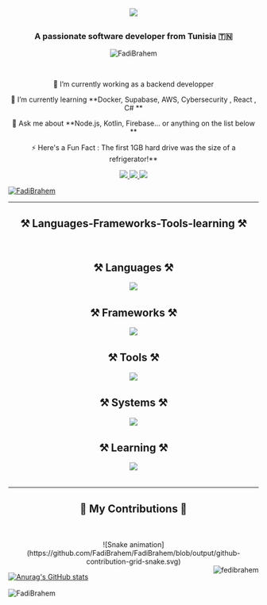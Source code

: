 
<h1 align="center">
    <img src="https://readme-typing-svg.herokuapp.com/?font=Righteous&size=35&center=true&vCenter=true&width=500&height=70&duration=4000&lines=Hi+There!+👋;+I'm+Fedi+Brahem!;" />
</h1>

<h3 align="center">A passionate software developer from Tunisia 🇹🇳</h3>
<p align="center"> <img src="https://komarev.com/ghpvc/?username=FadiBrahem&label=Profile%20views&color=0e75b6&style=for-the-badge&abbreviated=true" alt="FadiBrahem" /> </p>
<br/>

<div align="center">
 
 🔭 I’m currently working as a backend developper
 
 🌱 I’m currently learning **Docker, Supabase, AWS, Cybersecurity , React , C# **

💬 Ask me about **Node.js, Kotlin, Firebase... or anything on the list below **

⚡ Here's a Fun Fact : The first 1GB hard drive was the size of a refrigerator!**

 </div>
 
<div align="center"> 
  <a href="mailto:brahemfadi@hotmail.com">
    <img src="https://img.shields.io/badge/Gmail-333333?style=for-the-badge&logo=gmail&logoColor=red" />
  </a>
  <a href="https://www.linkedin.com/in/fedibrahem/" target="_blank">
    <img src="https://img.shields.io/badge/LinkedIn-0077B5?style=for-the-badge&logo=linkedin&logoColor=white" target="_blank" />
  </a>
  <a href="https://fadibrahem.github.io/" target="_blank">
     <img src="https://img.shields.io/badge/Portfolio-FF5722?style=for-the-badge&logo=todoist&logoColor=white" target="_blank" /> <!-- sqlite, safari, google-chrome are other good icon options -->
  </a>
</div>
<p align="left"> <a href="https://github.com/ryo-ma/github-profile-trophy"><img src="https://github-profile-trophy.vercel.app/?username=FadiBrahem&theme=onedark" alt="FadiBrahem" /></a> </p>
 <hr/>
 
<h2 align="center">⚒️ Languages-Frameworks-Tools-learning ⚒️</h2>
<br/>
<div align="center">

  <h2 align="center">⚒️ Languages ⚒️</h2>   
  <img src="https://skillicons.dev/icons?i=dart,c,java,js,php,cpp,cs,py,html,css,kotlin" /><br>

  <h2 align="center">⚒️ Frameworks ⚒️</h2>  
  <img src="https://skillicons.dev/icons?i=angular,express,nestjs,spring,flutter,bootstrap,qt,react,dotnet,electron,symfony,vue" /><br>

  <h2 align="center">⚒️ Tools ⚒️</h2>  
  <img src="https://skillicons.dev/icons?i=vscode,gitlab,github,androidstudio,git,nodejs,firebase,mongodb,mysql,discord,docker,eclipse,arduino,linkedin,gmail,npm,obsidian,postgres,powershell,sqlite,twitter,unity,wordpress,yarn,visualstudio" /><br>

  <h2 align="center">⚒️ Systems ⚒️</h2> 
  <img src="https://skillicons.dev/icons?i=arch,linux,windows" /><br>

  <h2 align="center">⚒️ Learning ⚒️</h2>  
  <img src="https://skillicons.dev/icons?i=typescript,sass,threejs,supabase,nextjs,ocaml,tailwind,go" /><br>

</div>


<br/>
<hr/>

<div align="center">
  <h2>🐍 My Contributions 🐍</h2>
  <br>
 
  
  <br/>
 ![Snake animation](https://github.com/FadiBrahem/FadiBrahem/blob/output/github-contribution-grid-snake.svg)
</div>




</div>
 <img align="right" height="180em" alt="fedibrahem" src="https://media.giphy.com/media/l44Qqz6gO6JiVV3pu/giphy.gif">

[![Anurag's GitHub stats](https://github-readme-stats.vercel.app/api?username=FadiBrahem&show_icons=true&theme=dracula)](https://github.com/anuraghazra/github-readme-stats)

<p><img align="center" src="https://github-readme-streak-stats.herokuapp.com/?user=FadiBrahem&theme=dark" alt="FadiBrahem" /></p>
</div>
